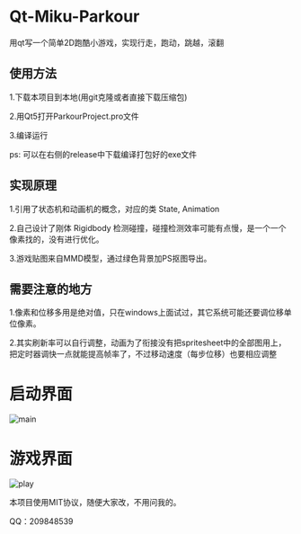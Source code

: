 # Qt-Miku-Parkour
用qt写一个简单2D跑酷小游戏，实现行走，跑动，跳越，滚翻

## 使用方法
1.下载本项目到本地(用git克隆或者直接下载压缩包)

2.用Qt5打开ParkourProject.pro文件

3.编译运行

ps: 可以在右侧的release中下载编译打包好的exe文件

## 实现原理
1.引用了状态机和动画机的概念，对应的类 State, Animation

2.自己设计了刚体 Rigidbody 检测碰撞，碰撞检测效率可能有点慢，是一个一个像素找的，没有进行优化。

3.游戏贴图来自MMD模型，通过绿色背景加PS抠图导出。

## 需要注意的地方
1.像素和位移多用是绝对值，只在windows上面试过，其它系统可能还要调位移单位像素。

2.其实刷新率可以自行调整，动画为了衔接没有把spritesheet中的全部图用上，把定时器调快一点就能提高帧率了，不过移动速度（每步位移）也要相应调整

# 启动界面
![main](https://github.com/Movelocity/Qt-Miku-Parkour/blob/main/demo1.png)

# 游戏界面
![play](https://github.com/Movelocity/Qt-Miku-Parkour/blob/main/demo2.png)

本项目使用MIT协议，随便大家改，不用问我的。

QQ：209848539
